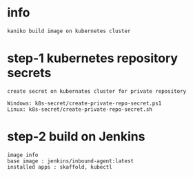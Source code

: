 # info
	kaniko build image on kubernetes cluster
	
# step-1 kubernetes repository secrets
	create secret on kubernates cluster for private repository
	
	Windows: k8s-secret/create-private-repo-secret.ps1
	Linux: k8s-secret/create-private-repo-secret.sh

# step-2 build on Jenkins
	image info
	base image : jenkins/inbound-agent:latest
	installed apps : skaffold, kubectl